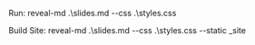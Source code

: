 Run: 
reveal-md .\slides.md --css .\styles.css

Build Site:
reveal-md .\slides.md --css .\styles.css --static _site